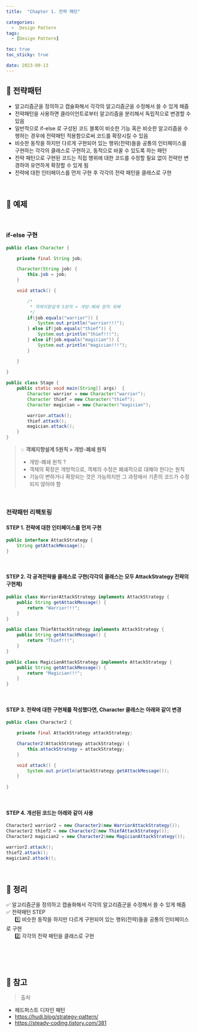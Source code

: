 ```yaml
---
title:  "Chapter 1. 전략 패턴" 

categories:
  -  Design Pattern
tags:
  - [Design Pattern]

toc: true
toc_sticky: true

date: 2023-09-13
---
```



## 📌 전략패턴

- 알고리즘군을 정의하고 캡슐화해서 각각의 알고리즘군을 수정해서 쓸 수 있게 해줌
- 전략패턴을 사용하면 클라이언트로부터 알고리즘을 분리해서 독립적으로 변경할 수 있음
- 일반적으로 if-else 로 구성된 코드 블록이 비슷한 기능 혹은 비슷한 알고리즘을 수행하는 경우에 전략패턴 적용함으로써 코드를 확장시킬 수 있음
- 비슷한 동작을 하지만 다르게 구현되어 있는 행위(전략)들을 공통의 인터페이스를 구현하는 각각의 클래스로 구현하고, 동적으로 바꿀 수 있도록 하는 패턴
- 전략 패턴으로 구현된 코드는 직접 행위에 대한 코드를 수정할 필요 없이 전략만 변경하여 유연하게 확장할 수 있게 됨
- 전략에 대한 인터페이스를 먼저 구현 후 각각의 전략 패턴을 클래스로 구현

<br>

## 📌 예제

<br>

### if-else 구현 

```java
public class Character {

    private final String job;

    Character(String job) {
        this.job = job;
    }

    void attack() {

        /*
         * 객체지향설계 5원칙 > 개방-폐쇄 원칙 위배
         */
        if(job.equals("warrior")) {
            System.out.println("warrior!!!");
        } else if(job.equals("thief")) {
            System.out.println("thief!!!");
        } else if(job.equals("magician")) {
            System.out.println("magician!!!");
        }

    }
    
}
```

```java
public class Stage {
    public static void main(String[] args)  {
        Character warrior = new Character("warrior");
        Character thief = new Character("thief");
        Character magician = new Character("magician");

        warrior.attack();
        thief.attack();
        magician.attack();
    }
}
```


> 💡 <b>객체지향설계 5원칙 > 개방-폐쇄 원칙</b>
>
>  - 개방-폐쇄 원칙 ? 
>  - 객체의 확장은 개방적으로, 객체의 수정은 폐쇄적으로 대해야 한다는 원칙
>  - 기능이 변하거나 확장되는 것은 가능하지만 그 과정에서 기존의 코드가 수정되지 않아야 함

<br>

### 전략패턴 리팩토링


#### STEP 1. 전략에 대한 인터페이스를 먼저 구현
```java
public interface AttackStrategy {
    String getAttackMessage();
}
```

<br>

#### STEP 2. 각 공격전략을 클래스로 구현(각각의 클래스는 모두 AttackStrategy 전략의 구현체)
```java
public class WarriorAttackStrategy implements AttackStrategy {
    public String getAttackMessage() {
        return "Warrior!!!";
    }
}
```

```java
public class ThiefAttackStrategy implements AttackStrategy {
    public String getAttackMessage() {
        return "Thief!!!";
    }
}
```

```java
public class MagicianAttackStrategy implements AttackStrategy {
    public String getAttackMessage() {
        return "Magician!!!";
    }
}
```

<br>

#### STEP 3. 전략에 대한 구현체를 작성했다면, Character 클래스는 아래와 같이 변경
```java
public class Character2 {

    private final AttackStrategy attackStrategy;

    Character2(AttackStrategy attackStrategy) {
        this.attackStrategy = attackStrategy;
    }

    void attack() {
        System.out.println(attackStrategy.getAttackMessage());
    }
    
}
```

<br>

#### STEP 4. 개선된 코드는 아래와 같이 사용
```java
Character2 warrior2 = new Character2(new WarriorAttackStrategy());
Character2 thief2 = new Character2(new ThiefAttackStrategy());
Character2 magician2 = new Character2(new MagicianAttackStrategy());

warrior2.attack();
thief2.attack();
magician2.attack();

```

<br>


## 📌 정리

✅ 알고리즘군을 정의하고 캡슐화해서 각각의 알고리즘군을 수정해서 쓸 수 있게 해줌<br>
✅ 전략패턴 STEP<br>
&nbsp;&nbsp;&nbsp;&nbsp;&nbsp;&nbsp;1️⃣ 비슷한 동작을 하지만 다르게 구현되어 있는 행위(전략)들을 공통의 인터페이스로 구현<br>
&nbsp;&nbsp;&nbsp;&nbsp;&nbsp;&nbsp;2️⃣ 각각의 전략 패턴을 클래스로 구현<br>

<br><br><br>

## 📌 참고

>  출처
- 헤드퍼스트 디자인 패턴
- https://hudi.blog/strategy-pattern/
- https://steady-coding.tistory.com/381